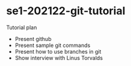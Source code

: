 # se1-202122-git-tutorial

Tutorial plan

 * Present github
 * Present sample git commands
 * Present how to use branches in git
 * Show interview with Linus Torvalds
